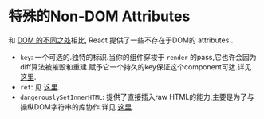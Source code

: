 # 特殊的Non-DOM Attributes

和 [DOM 的不同之处](ref-06-dom-differences.md)相比, React 提供了一些不存在于DOM的 attributes .

- `key`: 一个可选的.独特的标识.当你的组件穿梭于 `render` 的pass,它也许会因为diff算法被摧毁和重建.赋予它一个持久的key保证这个component可达.详见 [这里](04-multiple-components.md#dynamic-children).
- `ref`: 见 [这里](08.1-more-about-refs.md).
- `dangerouslySetInnerHTML`: 提供了直接插入raw HTML的能力,主要是为了与操纵DOM字符串的库协作.详见 [这里](../tips/19-dangerously-set-inner-html.md).
